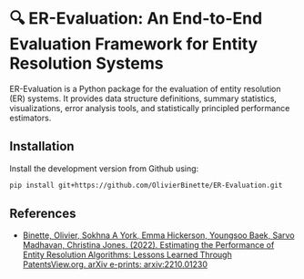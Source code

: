 # 🔍 ER-Evaluation: An End-to-End Evaluation Framework for Entity Resolution Systems

ER-Evaluation is a Python package for the evaluation of entity resolution (ER) systems. It provides data structure definitions, summary statistics, visualizations, error analysis tools, and statistically principled performance estimators.

## Installation

Install the development version from Github using:
```bash
pip install git+https://github.com/OlivierBinette/ER-Evaluation.git
```

## References

- [Binette, Olivier, Sokhna A York, Emma Hickerson, Youngsoo Baek, Sarvo Madhavan, Christina Jones. (2022). Estimating the Performance of Entity Resolution Algorithms: Lessons Learned Through PatentsView.org. arXiv e-prints: arxiv:2210.01230](https://arxiv.org/abs/2210.01230)
